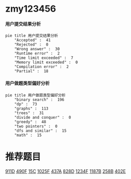 # zmy123456

<!-- tabs:start -->



#### **用户提交结果分析**

```mermaid
pie title 用户提交结果分析
    "Accepted" :  41
    "Rejected" :  0
    "Wrong answer" :  30
    "Runtime error" :  2
    "Time limit exceeded" :  7
    "Memory limit exceeded" :  0
    "Compilation error" :  2
    "Partial" :  18
```

#### **用户做题类型偏好分析**

```mermaid
pie title 用户做题类型偏好分析
    "binary search" :  196
    "dp" :  73
    "graphs" :  113
    "trees" :  31
    "divide and conquer" :  0
    "greedy" :  48
    "two pointers" :  0
    "dfs and similar" :  15
    "math" :  15
```



<!-- tabs:end -->
# 推荐题目
[911D](https://codeforces.com/contest/911/problem/D)
[490F](https://codeforces.com/contest/490/problem/F)
[15C](https://codeforces.com/contest/15/problem/C)
[1025F](https://codeforces.com/contest/1025/problem/F)
[437A](https://codeforces.com/contest/437/problem/A)
[828D](https://codeforces.com/contest/828/problem/D)
[1234F](https://codeforces.com/contest/1234/problem/F)
[1187B](https://codeforces.com/contest/1187/problem/B)
[258B](https://codeforces.com/contest/258/problem/B)
[402E](https://codeforces.com/contest/402/problem/E)
